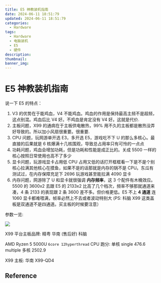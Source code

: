 ```yaml
---
title: E5 神教装机指南
date: 2024-06-11 18:51:79
updated: 2024-06-11 18:51:79
categories:
  - Hardware
tags:
  - Hardware
  - 电脑装机
  - E5
  - 硬件
description:
thumbnail:
banner_img:
---
```


# E5 神教装机指南

说一下 E5 的特点：

1. V3 的优势在于能鸡血，V4 不能鸡血。鸡血的作用是保持最高主频不是超频，这点别混。鸡血后比 V4 好。不鸡血是肯定没有 V4 好。这就是代价.
2. 主板问题，X99 的通病在于主板供电散热，99% 用不久的主板都是散热没弄好导致的。所以加小风扇很重要。很重要.
3. CPU 问题，玩网游单开选 E3，多开选 E5，游戏吃不下 U 的那么多核心。最直接的后果就是 6 核爆满十几核围观，导致总占用率只有可怜的一点点
4. 功耗问题，鸡血会增加功耗，但是功耗和性能是成正比的。关成 5500 一样的核心按照日常使用也高不了多少
5. 显卡问题，玩游戏显卡占用低 CPU 占用又低的话打开框框看一下是不是个别核心拉满其他核心在摸鱼，如果不是的话那就是内存的锅不是 CPU。东瓜有测试过，在内存保障充足下 2696 玩游戏甚至能拉满 4090 显卡
6. 内存问题，网游除了 U 和显卡就很强调 **内存频率**，这 3 个配件有木桶效应。5500 的 3600x2 去跟 E5 的 2133x2 比高了几个档次，频率不够那就通道来凑，4 条 2133 的表现跟 2 条 3600 差不多。但价格更低。E5 不上 **4 通道** 连 1060 显卡都难喂满，帧率必然上不去或者波动特别大 (PS: 科脑 X99 这类盖板是双通道不是四通道。买主板的时候要注意）

参数一览:

![](E5-CPU-Computer-Machine.png)

X99 平台主板品牌: 精粤 华南 (售后好) 科脑

AMD Ryzen 5 5000U `6core 12hyperthread` CPU 跑分: 单核 single 476.6 multiple 多核 2502.9

X99 主板: 华南 X99-QD4

## Reference

